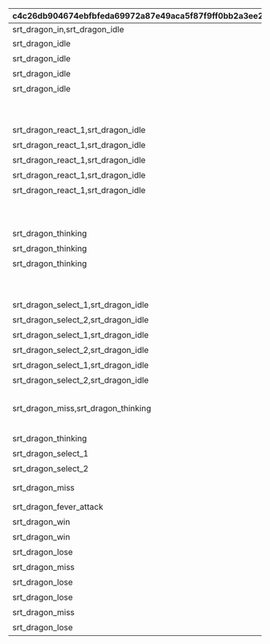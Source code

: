 |c4c26db904674ebfbfeda69972a87e49aca5f87f9ff0bb2a3ee2426a548796b0|2b664235359de28d37a1941c04f2edc332d1d845cc921e9dab733e1fa59e67ba|bb97af9aa7fd3d627a06eaa4097f6efc7163744c715ea504050639e13e0272a3|8173e3c1d8a0b0f30ecabfa09efd2cad5abae969f2bc273d02ff3c0bf1cd5127|026b03ba56dd65f2c551149d99b9a41c8c795ec34a724f9452bc2a4b9a0e8a83|93cf26bb56a5dc11e6f973559492ac221bb758fb4ed30f24f204513654af9a09|71c84bdee33c2256db857fec2ebaeedf34f82d3f34d054e0b85b1cb1d3f637ec|5b1e6379cf3a352bc5c6a9e036f992a985739e825facd7015646a15896191691|
| --- | --- | --- | --- | --- | --- | --- | --- |
|srt_dragon_in,srt_dragon_idle|GAME_START|srt_inori_idle|srt_kaya_idle|||0|start_000-start_001,start_002/start_003-boss_emote_064-start_004|
|srt_dragon_idle|ENEMY_FIRST|srt_inori_idle|srt_kaya_idle||まずはオレの番だな！|2||
|srt_dragon_idle|ENEMY_TURN1|srt_inori_idle|srt_kaya_waiting||「{0}」か\n「{1}」で始まるのは…|2||
|srt_dragon_idle|ENEMY_TURN2|srt_inori_idle|srt_kaya_waiting||「{0}」か\nうーん、「{1}」で始まる言葉ねえ…|2||
|srt_dragon_idle|ENEMY_TURN3|srt_inori_idle|srt_kaya_waiting||「{0}」か\nオッケー、次は「{1}」だな|2||
||ENEMY_HELP||srt_kaya_help|srt_homare_help||0|sugoyomi_damage_059,sugoyomi_damage_060,sugoyomi_damage_061,sugoyomi_damage_062,sugoyomi_damage_063|
||ENEMY_FLASH||srt_kaya_flash|||0||
|srt_dragon_react_1,srt_dragon_idle|ENEMY_SELECT1|srt_inori_react_1,srt_inori_idle|srt_kaya_select_1,srt_kaya_waiting||「{0}」だ！|2|sugoyomi_damage_055,sugoyomi_damage_056,sugoyomi_damage_057,sugoyomi_damage_058|
|srt_dragon_react_1,srt_dragon_idle|ENEMY_SELECT2|srt_inori_react_1,srt_inori_idle|srt_kaya_select_1,srt_kaya_waiting||「{0}」だな！|2|sugoyomi_damage_055,sugoyomi_damage_056,sugoyomi_damage_057,sugoyomi_damage_058|
|srt_dragon_react_1,srt_dragon_idle|ENEMY_SELECT3|srt_inori_react_1,srt_inori_idle|srt_kaya_select_1,srt_kaya_waiting||「{0}」だぜ！|2|sugoyomi_damage_055,sugoyomi_damage_056,sugoyomi_damage_057,sugoyomi_damage_058|
|srt_dragon_react_1,srt_dragon_idle|ENEMY_SELECT_GREAT1|srt_inori_react_1,srt_inori_idle|srt_kaya_select_1,srt_kaya_waiting||「{0}」ってのはどうだ！|2|sugoyomi_damage_055,sugoyomi_damage_056,sugoyomi_damage_057,sugoyomi_damage_058|
|srt_dragon_react_1,srt_dragon_idle|ENEMY_SELECT_GREAT2|srt_inori_react_1,srt_inori_idle|srt_kaya_select_1,srt_kaya_waiting||へっへーん！「{0}」だ！|2|sugoyomi_damage_055,sugoyomi_damage_056,sugoyomi_damage_057,sugoyomi_damage_058|
||ENEMY_SELECT_WAIT|||||-1||
||ENEMY_SELECT_N||srt_kaya_shock||カヤぴぃ、「ん」がついてるですよ……|1|out_071|
|srt_dragon_thinking|PLAYER_TURN1|srt_inori_thinking|srt_kaya_waiting||「{0}」ですか\n次は「{1}」で始まる言葉ですね|1||
|srt_dragon_thinking|PLAYER_TURN2|srt_inori_thinking|srt_kaya_waiting||「{0}」ですか\nうーん、「{1}」で始まる言葉は…|1||
|srt_dragon_thinking|PLAYER_TURN3|srt_inori_thinking|srt_kaya_waiting||なるほど「{0}」ですね\nふむふむ、「{1}」で始まる言葉は…|1||
||PLAYER_CUTIN_GREAT|||||1|sugoyomi_cutin_049,sugoyomi_cutin_051,sugoyomi_cutin_053|
||PLAYER_CUTIN_PRICONNE|||||1|sugoyomi_cutin_050,sugoyomi_cutin_052|
|srt_dragon_select_1,srt_dragon_idle|PLAYER_SELECT1|srt_inori_select_1,srt_inori_idle|srt_kaya_react_1,srt_kaya_waiting||「{0}」です！|1|correct_028-correct_029,correct_032/correct_033-boss_emote_067-correct_034,correct_037-correct_038|
|srt_dragon_select_2,srt_dragon_idle|PLAYER_SELECT2|srt_inori_select_2,srt_inori_idle|srt_kaya_react_2,srt_kaya_waiting||「{0}」ですね！|1|correct_030-correct_031,correct_035-correct_036|
|srt_dragon_select_1,srt_dragon_idle|PLAYER_SELECT_GREAT1|srt_inori_select_1,srt_inori_idle|srt_kaya_react_1,srt_kaya_waiting||「{0}」なんてどうです！|1|correct_028-correct_029,correct_032/correct_033-boss_emote_067-correct_034,correct_037-correct_038|
|srt_dragon_select_2,srt_dragon_idle|PLAYER_SELECT_GREAT2|srt_inori_select_2,srt_inori_idle|srt_kaya_react_2,srt_kaya_waiting||ふふ～ん♪「{0}」です！|1|correct_030-correct_031,correct_035-correct_036|
|srt_dragon_select_1,srt_dragon_idle|PLAYER_SELECT_PRECONNE1|srt_inori_select_1,srt_inori_idle|srt_kaya_react_1,srt_kaya_waiting||ふっふっふ、ずばり\n「{0}」です！|1|correct_028-correct_029,correct_032/correct_033-boss_emote_067-correct_034,correct_037-correct_038|
|srt_dragon_select_2,srt_dragon_idle|PLAYER_SELECT_PRECONNE2|srt_inori_select_2,srt_inori_idle|srt_kaya_react_2,srt_kaya_waiting||ひらめいたです！\n「{0}」ですね！|1|correct_030-correct_031,correct_035-correct_036|
||PLAYER_SELECT_WAIT|||||-1||
|srt_dragon_miss,srt_dragon_thinking|PLAYER_MISS|srt_inori_miss,srt_inori_thinking|srt_kaya_react_3,srt_kaya_waiting||はうっ！ま、間違ったです…|1|mistake_039-mistake_040,mistake_041-mistake_042,mistake_043-mistake_044,mistake_045-mistake_046|
||PLAYER_SELECT_N|srt_inori_shock|srt_kaya_react_4||おいおい、「ん」がついてるじゃねえか……|2|out_070|
|srt_dragon_thinking|INFEVER|srt_inori_thinking|srt_kaya_infever||どんどんいくですよ！|1|rush|
|srt_dragon_select_1|FEVER_SELECT1|srt_inori_select_1|||「{0}」です！|1|correct_028-correct_029,correct_037-correct_038|
|srt_dragon_select_2|FEVER_SELECT2|srt_inori_select_2|||「{0}」ですね！|1|correct_030-correct_031,correct_035-correct_036|
|srt_dragon_miss|FEVER_MISS|srt_inori_miss|||はうっ！ま、間違ったです…|1|mistake_039-mistake_040,mistake_041-mistake_042,mistake_043-mistake_044,mistake_045-mistake_046,mistake_047-mistake_048|
|srt_dragon_fever_attack|FEVER_DAMAGE|srt_inori_fever_attack|srt_kaya_fever_damage||覚悟するです！|1|rush_attack|
|srt_dragon_win|WIN_HP|srt_inori_win_1|srt_kaya_lose||あたしたちの勝ちですよ！！|1|win_005-win_006,win_012-win_013|
|srt_dragon_win|WIN_N|srt_inori_win_1|||あたしたちの勝ちですよ！！|1|win_005-win_006,win_012-win_013|
|srt_dragon_lose|LOSE_MISS|srt_inori_lose|srt_kaya_win||あうぅ…あたしの負けです…|1|lose_017,lose_019,lose_023|
|srt_dragon_miss|LOSE_N||||あうぅ…あたしの負けです…|1|lose_017,lose_019,lose_023|
|srt_dragon_lose|TIMEUP|srt_inori_lose|srt_kaya_win||じ、時間切れですか！？油断したです… |1|lose_025/lose_026-boss_emote_068,lose_021|
|srt_dragon_lose|LOSE_MISS2|srt_inori_lose|srt_kaya_win||あうぅ…あたしの負けです…\n「{0}」があったです…|1|lose_017,lose_019,lose_023|
|srt_dragon_miss|LOSE_N2||||あうぅ…あたしの負けです…\n「{0}」があったです…|1|lose_017,lose_019,lose_023|
|srt_dragon_lose|TIMEUP2|srt_inori_lose|srt_kaya_win||じ、時間切れですか！？油断したです… \n「{0}」があったです…|1|lose_025/lose_026-boss_emote_068,lose_021|